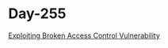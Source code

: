 # Day-255

[Exploiting Broken Access Control Vulnerability ](https://medium.com/@hellother18/exploiting-broken-access-control-vulnerability-for-bounty-1fb5d0994389)
